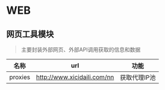 # WEB

## 网页工具模块
> 主要封装外部网页、外部API调用获取的信息和数据

名称|url|功能
---|---|---
proxies|http://www.xicidaili.com/nn|获取代理IP池